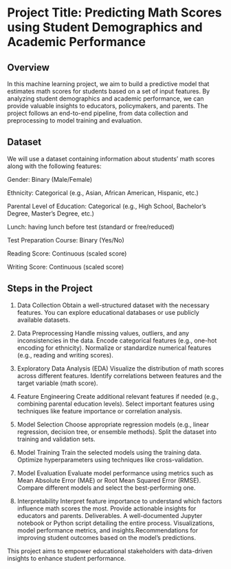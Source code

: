 # Project Title: Predicting Math Scores using Student Demographics and Academic Performance

## Overview
In this machine learning project, we aim to build a predictive model that estimates math scores for students based on a set of input features. By analyzing student demographics and academic performance, we can provide valuable insights to educators, policymakers, and parents. The project follows an end-to-end pipeline, from data collection and preprocessing to model training and evaluation.

## Dataset
We will use a dataset containing information about students’ math scores along with the following features:

Gender: Binary (Male/Female)

Ethnicity: Categorical (e.g., Asian, African American, Hispanic, etc.)

Parental Level of Education: Categorical (e.g., High School, Bachelor’s Degree, Master’s Degree, etc.)

Lunch: having lunch before test (standard or free/reduced)

Test Preparation Course: Binary (Yes/No)

Reading Score: Continuous (scaled score)

Writing Score: Continuous (scaled score)

## Steps in the Project

1. Data Collection
Obtain a well-structured dataset with the necessary features. You can explore educational databases or use publicly available datasets.

2. Data Preprocessing
Handle missing values, outliers, and any inconsistencies in the data.
Encode categorical features (e.g., one-hot encoding for ethnicity).
Normalize or standardize numerical features (e.g., reading and writing scores).

3. Exploratory Data Analysis (EDA)
Visualize the distribution of math scores across different features.
Identify correlations between features and the target variable (math score).

4. Feature Engineering
Create additional relevant features if needed (e.g., combining parental education levels). Select important features using techniques like feature importance or correlation analysis.

5. Model Selection
Choose appropriate regression models (e.g., linear regression, decision tree, or ensemble methods). Split the dataset into training and validation sets.

6. Model Training
Train the selected models using the training data. Optimize hyperparameters using techniques like cross-validation.

7. Model Evaluation
Evaluate model performance using metrics such as Mean Absolute Error (MAE) or Root Mean Squared Error (RMSE). Compare different models and select the best-performing one.

11. Interpretability
Interpret feature importance to understand which factors influence math scores the most. Provide actionable insights for educators and parents.
Deliverables. A well-documented Jupyter notebook or Python script detailing the entire process. Visualizations, model performance metrics, and insights.Recommendations for improving student outcomes based on the model’s predictions.

This project aims to empower educational stakeholders with data-driven insights to enhance student performance.
